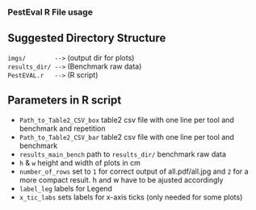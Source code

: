 ### PestEval R File usage




## Suggested Directory Structure

`imgs/        -->` (output dir for plots)<br/>
`results_dir/ -->` (Benchmark raw data) <br/>
`PestEVAL.r   -->` (R script)<br/>

## Parameters in R script

* `Path_to_Table2_CSV_box` table2 csv file with one line per tool and benchmark and repetition 
* `Path_to_Table2_CSV_bar` table2 csv file with one line per tool and benchmark
* `results_main_bench` path to `results_dir/` benchmark raw data
* `h` & `w` height and width of plots in cm
* `number_of_rows` set to `1` for correct output of all.pdf/all.jpg and `2` for a more compact result. h and w have to be ajusted accordingly
* `label_leg` labels for Legend 
* `x_tic_labs` sets labels for x-axis ticks (only needed for some plots) 
